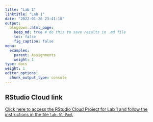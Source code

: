 ```yaml
---
title: "Lab 1"
linktitle: "Lab 1"
date: "2022-01-26 23:41:10"
output:
  blogdown::html_page:
    keep_md: true # do this to save results in .md file
    toc: false
    fig_caption: false
menu:
  examples:
    parent: Assignments
    weight: 1
type: docs
weight: 1
editor_options:
  chunk_output_type: console
---
```


## RStudio Cloud link

[Click here to access the RStudio Cloud Project for Lab 1 and follow the instructions in the file `lab-01.Rmd`.](https://rstudio.cloud/spaces/210747/project/3486884)
